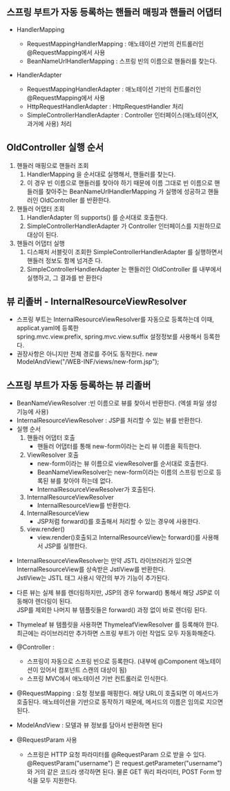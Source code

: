 ## 스프링 부트가 자동 등록하는 핸들러 매핑과 핸들러 어댑터
- HandlerMapping
  - RequestMappingHandlerMapping : 애노테이션 기반의 컨트롤러인 @RequestMapping에서 사용
  - BeanNameUrlHandlerMapping : 스프링 빈의 이름으로 핸들러를 찾는다.

- HandlerAdapter
  - RequestMappingHandlerAdapter : 애노테이션 기반의 컨트롤러인 @RequestMapping에서 사용
  - HttpRequestHandlerAdapter : HttpRequestHandler 처리
  - SimpleControllerHandlerAdapter : Controller 인터페이스(애노테이션X, 과거에 사용) 처리 

## OldController 실행 순서
1. 핸들러 매핑으로 핸들러 조회
   1. HandlerMapping 을 순서대로 실행해서, 핸들러를 찾는다.
   2. 이 경우 빈 이름으로 핸들러를 찾아야 하기 때문에 이름 그대로 빈 이름으로 핸들러를 찾아주는
      BeanNameUrlHandlerMapping 가 실행에 성공하고 핸들러인 OldController 를 반환한다.
2. 핸들러 어댑터 조회
   1. HandlerAdapter 의 supports() 를 순서대로 호출한다.
   2. SimpleControllerHandlerAdapter 가 Controller 인터페이스를 지원하므로 대상이 된다.
3. 핸들러 어댑터 실행
   1. 디스패처 서블릿이 조회한 SimpleControllerHandlerAdapter 를 실행하면서 핸들러 정보도 함께 넘겨준
      다.
   2. SimpleControllerHandlerAdapter 는 핸들러인 OldController 를 내부에서 실행하고, 그 결과를 반
      환한다
   
## 뷰 리졸버 - InternalResourceViewResolver
- 스프링 부트는 InternalResourceViewResolver를 자동으로 등록하는데 이때, applicat.yaml에 등록한 <br>
  spring.mvc.view.prefix, spring.mvc.view.suffix 설정정보를 사용해서 등록한다.
- 권장사항은 아니지만 전체 경로를 주어도 동작한다. new ModelAndView("/WEB-INF/views/new-form.jsp");

## 스프링 부트가 자동 등록하는 뷰 리졸버
- BeanNameViewResolver :빈 이름으로 뷰를 찾아서 반환한다. (엑셀 파일 생성 기능에 사용)
- InternalResourceViewResolver : JSP를 처리할 수 있는 뷰를 반환한다.
- 실행 순서
    1. 핸들러 어댑터 호출
       - 핸들러 어댑터를 통해 new-form이라는 논리 뷰 이름을 획득한다.
    2. ViewResolver 호출
       - new-form이라는 뷰 이름으로 viewResolver를 순서대로 호출한다.
       - BeanNameViewResolver는 new-form이라는 이름의 스프링 빈으로 등록된 뷰를 찾아야 하는데 없다.
       - InternalResourceViewResolver가 호출된다.
    3. InternalResourceViewResolver
       - InternalResourceView를 반환한다.
    4. InternalResourceView
       - JSP처럼 forward()를 호출해서 처리할 수 있는 경우에 사용한다.
    5. view.render()
       - view.render()호출되고 InternalResourceView는 forward()를 사용해서 JSP를 실행한다.
* InternalResourceViewResolver는 만약 JSTL 라이브러리가 있으면 InternalResourceView를 상속받은 JstlView를 반환한다. <br>
  JstlView는 JSTL 태그 사용시 약간의 부가 기능이 추가된다.
* 다른 뷰는 실제 뷰를 렌더링하지만, JSP의 경우 forward() 통해서 해당 JSP로 이동해야 렌더링이 된다. <br>
  JSP를 제외한 나머지 뷰 템플릿들은 forward() 과정 없이 바로 렌더링 된다.
* Thymeleaf 뷰 템플릿을 사용하면 ThymeleafViewResolver 를 등록해야 한다. 최근에는 라이브러리만 추가하면 스프링 부트가 이런 작업도 모두 자동화해준다.

* @Controller :
  - 스프링이 자동으로 스프링 빈으로 등록한다. (내부에 @Component 애노테이션이 있어서 컴포넌트 스캔의 대상이 됨)
  - 스프링 MVC에서 애노테이션 기반 컨트롤러로 인식한다.
* @RequestMapping : 요청 정보를 매핑한다. 해당 URL이 호출되면 이 메서드가 호출된다. 애노테이션을 기반으로 동작하기 때문에, 메서드의 이름은 임의로 지으면 된다.
* ModelAndView : 모델과 뷰 정보를 담아서 반환하면 된다
* @RequestParam 사용
  - 스프링은 HTTP 요청 파라미터를 @RequestParam 으로 받을 수 있다.
    @RequestParam("username") 은 request.getParameter("username") 와 거의 같은 코드라 생각하면 된다.
    물론 GET 쿼리 파라미터, POST Form 방식을 모두 지원한다.